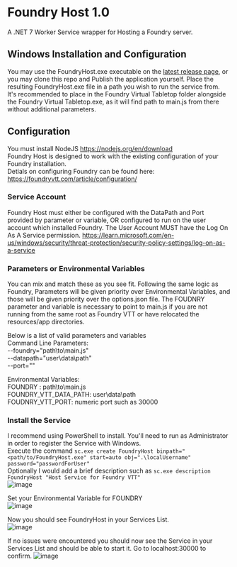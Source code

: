 # Foundry Host 1.0
A .NET 7 Worker Service wrapper for Hosting a Foundry server.

## Windows Installation and Configuration
You may use the FoundryHost.exe executable on the [latest release page](https://github.com/jingounchained/FoundryHost/releases/latest), or you may clone this repo and Publish the application yourself. Place the resulting FoundryHost.exe file in a path you wish to run the service from. It's recommended to place in the Foundry Virtual Tabletop folder alongside the Foundry Virtual Tabletop.exe, as it will find path to main.js from there without additional parameters.

## Configuration
You must install NodeJS https://nodejs.org/en/download  
Foundry Host is designed to work with the existing configuration of your Foundry installation.   
Detials on configuring Foundry can be found here: https://foundryvtt.com/article/configuration/  

### Service Account  
Foundry Host must either be configured with the DataPath and Port provided by parameter or variable, OR configured to run on the user account which installed Foundry.  The User Account MUST have the Log On As A Service permission. https://learn.microsoft.com/en-us/windows/security/threat-protection/security-policy-settings/log-on-as-a-service  

### Parameters or Environmental Variables     
You can mix and match these as you see fit. Following the same logic as Foundry, Parameters will be given priority over Environmental Variables, and those will be given priority over the options.json file.  The FOUDNRY parameter and variable is necessary to point to main.js if you are not running from the same root as Foundry VTT or have relocated the resources/app directories.
  
Below is a list of valid parameters and variables  
Command Line Parameters:   
	--foundry="path\to\main.js"  
	--datapath="user\data\path"  
	--port="<port integer>"  

Environmental Variables:  
	FOUNDRY : path\to\main.js  
	FOUNDRY_VTT_DATA_PATH: user\data\path  
	FOUDNRY_VTT_PORT: numeric port such as 30000  
  
### Install the Service  
I recommend using PowerShell to install. You'll need to run as Administrator in order to register the Service with Windows.   
Execute the command `sc.exe create FoundryHost binpath="<path/to/FoundryHost.exe" start=auto obj=".\localUsername" password="passwordForUser"`  
Optionally I would add a brief description such as `sc.exe description FoundryHost "Host Service for Foundry VTT"`  
![image](https://github.com/jingounchained/FoundryHost/assets/32217493/87d1f4cc-34e6-4c36-b93d-25e2403c2df4)


Set your Environmental Variable for FOUNDRY  
![image](https://github.com/jingounchained/FoundryHost/assets/32217493/5e7d0a20-afb5-4bf0-83df-6ec783d438b2)

Now you should see FoundryHost in your Services List.   
![image](https://github.com/jingounchained/FoundryHost/assets/32217493/d7cf39b4-5843-46c6-8dea-95770b9a9877)


If no issues were encountered you should now see the Service in your Services List and should be able to start it.   Go to localhost:30000 to confirm.
![image](https://github.com/jingounchained/FoundryHost/assets/32217493/5d27e73f-aba8-4e80-bb13-82386d1cbdda)



